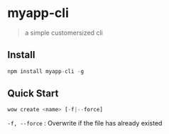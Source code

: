 # myapp-cli
> a simple customersized cli

## Install
```js
npm install myapp-cli -g
```

## Quick Start
```js
wow create <name> [-f|--force]
```

`-f, --force` :  Overwrite if the file has already existed
